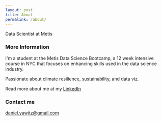 ```yaml
---
layout: post
title: About
permalink: /about/
---
```


Data Scientist at Metis

### More Information

I'm a student at the Metis Data Science Bootcamp, a 12 week intensive course in NYC that focuses on enhancing skills used in the data science industry.

Passionate about climate resilience, sustainability, and data viz.

Read more about me at my [LinkedIn](https://www.linkedin.com/in/daniel-yawitz-5b6a8a37)


### Contact me

[daniel.yawitz@gmail.com](mailto:daniel.yawitz@gmail.com)
